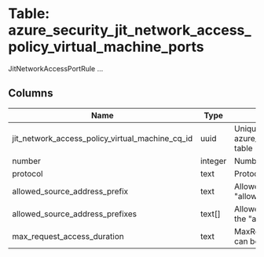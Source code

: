 
# Table: azure_security_jit_network_access_policy_virtual_machine_ports
JitNetworkAccessPortRule ...
## Columns
| Name        | Type           | Description  |
| ------------- | ------------- | -----  |
|jit_network_access_policy_virtual_machine_cq_id|uuid|Unique CloudQuery ID of azure_security_jit_network_access_policy_virtual_machines table (FK)|
|number|integer|Number - Port number|
|protocol|text|Protocol - Possible values include: 'TCP', 'UDP', 'All'|
|allowed_source_address_prefix|text|AllowedSourceAddressPrefix - Mutually exclusive with the "allowedSourceAddressPrefixes" parameter|
|allowed_source_address_prefixes|text[]|AllowedSourceAddressPrefixes - Mutually exclusive with the "allowedSourceAddressPrefix" parameter.|
|max_request_access_duration|text|MaxRequestAccessDuration - Maximum duration requests can be made for|
